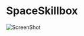 # SpaceSkillbox
![ScreenShot](https://raw.github.com/Krpfsh/SpaceSkillbox/README.md/C:\Users\KARP\Documents\GitHub\SpaceSkillbox/Menu.jpg)
